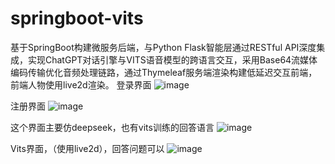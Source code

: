 # springboot-vits
基于SpringBoot构建微服务后端，与Python Flask智能层通过RESTful API深度集成，实现ChatGPT对话引擎与VITS语音模型的跨语言交互，采用Base64流媒体编码传输优化音频处理链路，通过Thymeleaf服务端渲染构建低延迟交互前端，前端人物使用live2d渲染。
登录界面
![image](https://github.com/user-attachments/assets/449d15ac-221d-4b2f-9809-fffe4d5c41ec)

注册界面
 ![image](https://github.com/user-attachments/assets/67212342-bc35-4d90-96d3-48a1fbc83d69)

这个界面主要仿deepseek，也有vits训练的回答语言
![image](https://github.com/user-attachments/assets/7d7ab255-03c0-4bf4-b9e6-5e5c0fb673c8)

 
Vits界面，（使用live2d），回答问题可以
![image](https://github.com/user-attachments/assets/f5089dd5-c325-481b-8d52-219ac72efcdb)



 

